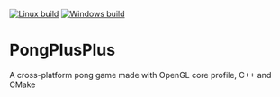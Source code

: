 [![Linux build](https://github.com/viniciusalmada/PongPlusPlus/actions/workflows/linux.yaml/badge.svg)](https://github.com/viniciusalmada/PongPlusPlus/actions/workflows/linux.yaml) [![Windows build](https://github.com/viniciusalmada/PongPlusPlus/actions/workflows/windows.yaml/badge.svg)](https://github.com/viniciusalmada/PongPlusPlus/actions/workflows/windows.yaml)

# PongPlusPlus
A cross-platform pong game made with OpenGL core profile, C++ and CMake 
